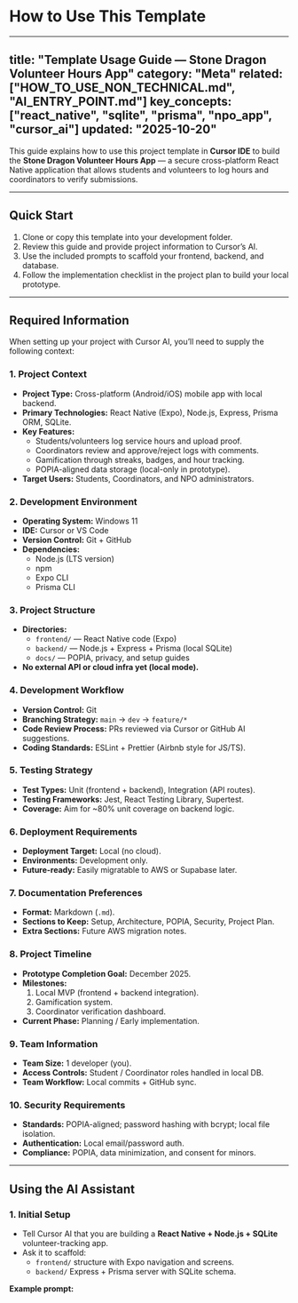 # How to Use This Template  

---
title: "Template Usage Guide — Stone Dragon Volunteer Hours App"
category: "Meta"
related: ["HOW_TO_USE_NON_TECHNICAL.md", "AI_ENTRY_POINT.md"]
key_concepts: ["react_native", "sqlite", "prisma", "npo_app", "cursor_ai"]
updated: "2025-10-20"
---

This guide explains how to use this project template in **Cursor IDE** to build the **Stone Dragon Volunteer Hours App** — a secure cross-platform React Native application that allows students and volunteers to log hours and coordinators to verify submissions.

---

## Quick Start

1. Clone or copy this template into your development folder.  
2. Review this guide and provide project information to Cursor’s AI.  
3. Use the included prompts to scaffold your frontend, backend, and database.  
4. Follow the implementation checklist in the project plan to build your local prototype.

---

## Required Information

When setting up your project with Cursor AI, you’ll need to supply the following context:

### 1. Project Context
- **Project Type:** Cross-platform (Android/iOS) mobile app with local backend.  
- **Primary Technologies:** React Native (Expo), Node.js, Express, Prisma ORM, SQLite.  
- **Key Features:**  
  - Students/volunteers log service hours and upload proof.  
  - Coordinators review and approve/reject logs with comments.  
  - Gamification through streaks, badges, and hour tracking.  
  - POPIA-aligned data storage (local-only in prototype).  
- **Target Users:** Students, Coordinators, and NPO administrators.

### 2. Development Environment
- **Operating System:** Windows 11  
- **IDE:** Cursor or VS Code  
- **Version Control:** Git + GitHub  
- **Dependencies:**  
  - Node.js (LTS version)  
  - npm  
  - Expo CLI  
  - Prisma CLI  

### 3. Project Structure
- **Directories:**
  - `frontend/` — React Native code (Expo)
  - `backend/` — Node.js + Express + Prisma (local SQLite)
  - `docs/` — POPIA, privacy, and setup guides  
- **No external API or cloud infra yet (local mode).**

### 4. Development Workflow
- **Version Control:** Git  
- **Branching Strategy:** `main` → `dev` → `feature/*`  
- **Code Review Process:** PRs reviewed via Cursor or GitHub AI suggestions.  
- **Coding Standards:** ESLint + Prettier (Airbnb style for JS/TS).

### 5. Testing Strategy
- **Test Types:** Unit (frontend + backend), Integration (API routes).  
- **Testing Frameworks:** Jest, React Testing Library, Supertest.  
- **Coverage:** Aim for ~80% unit coverage on backend logic.

### 6. Deployment Requirements
- **Deployment Target:** Local (no cloud).  
- **Environments:** Development only.  
- **Future-ready:** Easily migratable to AWS or Supabase later.

### 7. Documentation Preferences
- **Format:** Markdown (`.md`).  
- **Sections to Keep:** Setup, Architecture, POPIA, Security, Project Plan.  
- **Extra Sections:** Future AWS migration notes.

### 8. Project Timeline
- **Prototype Completion Goal:** December 2025.  
- **Milestones:**  
  1. Local MVP (frontend + backend integration).  
  2. Gamification system.  
  3. Coordinator verification dashboard.  
- **Current Phase:** Planning / Early implementation.

### 9. Team Information
- **Team Size:** 1 developer (you).  
- **Access Controls:** Student / Coordinator roles handled in local DB.  
- **Team Workflow:** Local commits + GitHub sync.

### 10. Security Requirements
- **Standards:** POPIA-aligned; password hashing with bcrypt; local file isolation.  
- **Authentication:** Local email/password auth.  
- **Compliance:** POPIA, data minimization, and consent for minors.

---

## Using the AI Assistant

### 1. Initial Setup
- Tell Cursor AI that you are building a **React Native + Node.js + SQLite** volunteer-tracking app.  
- Ask it to scaffold:
  - `frontend/` structure with Expo navigation and screens.
  - `backend/` Express + Prisma server with SQLite schema.

**Example prompt:**
